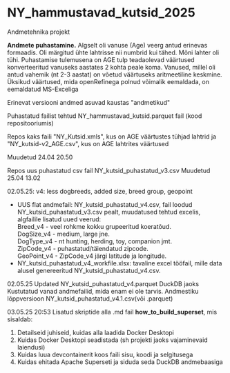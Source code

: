 # NY_hammustavad_kutsid_2025
Andmetehnika projekt

**Andmete puhastamine.** 
Algselt oli vanuse (Age) veerg antud erinevas formaadis. Oli märgitud ühte lahtrisse nii numbrid kui tähed. Mõni lahter oli tühi. Puhastamise tulemusena on AGE tulp teadaolevad väärtused konverteeritud vanuseks aastates 2 kohta peale koma. Vanused, millel oli antud vahemik (nt 2-3 aastat) on võetud väärtuseks aritmeetiline keskmine.
Üksikud väärtused, mida openRefinega polnud võimalik eemaldada, on eemaldatud MS-Exceliga

Erinevat versiooni andmed asuvad kaustas "andmetikud"

Puhastatud failist tehtud NY_hammustavad_kutsid.parquet fail (kood repositooriumis)

Repos kaks faili "NY_Kutsid.xmls", kus on AGE väärtustes tühjad lahtrid ja "NY_kutsid-v2_AGE.csv", kus on AGE lahtrites väärtused 

Muudetud 24.04 20.50

Repos uus puhastatud csv fail NY_kutsid_puhastatud_v3.csv
Muudetud 25.04 13.02

02.05.25:  v4: less dogbreeds, added size, breed group, geopoint
* UUS flat andmefail: NY_kutsid_puhastatud_v4.csv, fail loodud NY_kutsid_puhastatud_v3.csv pealt, muudatused tehtud excelis, algfailile lisatud uued veerud:  
  Breed_v4 - veel rohkme kokku grupeeritud koeratõud.  
  DogSize_v4 - medium, large jne.  
  DogType_v4 - nt hunting, herding, toy, companion jmt.  
  ZipCode_v4 - puhastatud/täiendatud zipcode.  
  GeoPoint_v4 -  ZipCode_v4 järgi latitude ja longitude.  
* NY_kutsid_puhastatud_v4_workfile.xlsx: tavaline excel tööfail, mille data alusel genereeritud NY_kutsid_puhastatud_v4.csv.

02.05.25 
Updated NY_kutsid_puhastatud_v4.parquet DuckDB jaoks
Kustutatud vanad andmefailid, mida enam ei ole tarvis. 
Andmestiku lõppversioon NY_kutsid_puhastatud_v4.1.csv(või .parquet) 

03.05.25 20:53
Lisatud skriptide alla .md fail **how_to_build_superset**, mis sisaldab: 
1. Detailseid juhiseid, kuidas alla laadida Docker Desktopi
2. Kuidas Docker Desktopi seadistada (sh projekti jaoks vajaminevaid laiendusi) 
3. Kuidas luua devcontainerit koos faili sisu, koodi ja selgitusega 
4. Kuidas ehitada Apache Superseti ja siduda seda DuckDB andmebaasiga